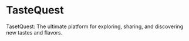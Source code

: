 # TasteQuest
TasetQuest: The ultimate platform for exploring, sharing, and discovering new tastes and flavors.
